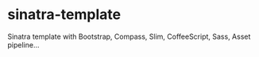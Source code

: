 sinatra-template
================

Sinatra template with Bootstrap, Compass, Slim, CoffeeScript, Sass, Asset pipeline…
